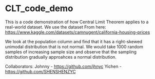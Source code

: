 # CLT_code_demo

This is a code demonstration of how Central Limit Theorem applies to a real-world dataset. We use the dataset From here:
https://www.kaggle.com/datasets/camnugent/california-housing-prices 

We look at the population column and find that it has a right-skewed unimodal distribution that is not normal. We would take 1000 random samples of increasing sample size and observe that the sampling distribution gradually approahces a normal distribution.

Collaborators:
Johnny - https://github.com/jhnyc 
Yichen - https://github.com/SHENSHENZYC
